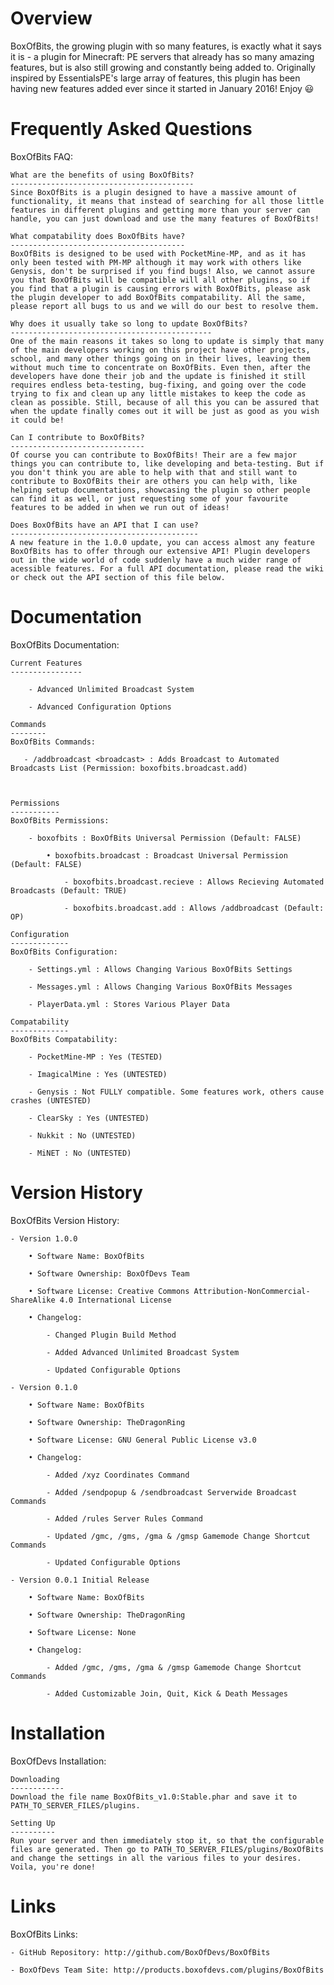 Overview
========
BoxOfBits, the growing plugin with so many features, is exactly what it says it is - a plugin for Minecraft: PE servers that already has so many amazing features, but is also still growing and constantly being added to. Originally inspired by EssentialsPE's large array of features, this plugin has been having new features added ever since it started in January 2016! Enjoy 😃

Frequently Asked Questions
==========================
BoxOfBits FAQ:

	What are the benefits of using BoxOfBits?
	-----------------------------------------
    Since BoxOfBits is a plugin designed to have a massive amount of functionality, it means that instead of searching for all those little features in different plugins and getting more than your server can handle, you can just download and use the many features of BoxOfBits!

    What compatability does BoxOfBits have?
    ---------------------------------------
    BoxOfBits is designed to be used with PocketMine-MP, and as it has only been tested with PM-MP although it may work with others like Genysis, don't be surprised if you find bugs! Also, we cannot assure you that BoxOfBits will be compatible will all other plugins, so if you find that a plugin is causing errors with BoxOfBits, please ask the plugin developer to add BoxOfBits compatability. All the same, please report all bugs to us and we will do our best to resolve them.

    Why does it usually take so long to update BoxOfBits?
    ---------------------------------------------
    One of the main reasons it takes so long to update is simply that many of the main developers working on this project have other projects, school, and many other things going on in their lives, leaving them without much time to concentrate on BoxOfBits. Even then, after the developers have done their job and the update is finished it still requires endless beta-testing, bug-fixing, and going over the code trying to fix and clean up any little mistakes to keep the code as clean as possible. Still, because of all this you can be assured that when the update finally comes out it will be just as good as you wish it could be!

    Can I contribute to BoxOfBits?
    ------------------------------
    Of course you can contribute to BoxOfBits! Their are a few major things you can contribute to, like developing and beta-testing. But if you don't think you are able to help with that and still want to contribute to BoxOfBits their are others you can help with, like helping setup documentations, showcasing the plugin so other people can find it as well, or just requesting some of your favourite features to be added in when we run out of ideas!

    Does BoxOfBits have an API that I can use?
    ------------------------------------------
    A new feature in the 1.0.0 update, you can access almost any feature BoxOfBits has to offer through our extensive API! Plugin developers out in the wide world of code suddenly have a much wider range of acessible features. For a full API documentation, please read the wiki or check out the API section of this file below.

Documentation
=============
BoxOfBits Documentation:

	Current Features
	----------------

		- Advanced Unlimited Broadcast System

		- Advanced Configuration Options

	Commands
	--------
	BoxOfBits Commands:

	   - /addbroadcast <broadcast> : Adds Broadcast to Automated Broadcasts List (Permission: boxofbits.broadcast.add)



	Permissions
	-----------
	BoxOfBits Permissions:

		- boxofbits : BoxOfBits Universal Permission (Default: FALSE)

            • boxofbits.broadcast : Broadcast Universal Permission (Default: FALSE)

                - boxofbits.broadcast.recieve : Allows Recieving Automated Broadcasts (Default: TRUE)

                - boxofbits.broadcast.add : Allows /addbroadcast (Default: OP)

	Configuration
	-------------
	BoxOfBits Configuration:

		- Settings.yml : Allows Changing Various BoxOfBits Settings

		- Messages.yml : Allows Changing Various BoxOfBits Messages

		- PlayerData.yml : Stores Various Player Data

	Compatability
	-------------
	BoxOfBits Compatability:

		- PocketMine-MP : Yes (TESTED)

		- ImagicalMine : Yes (UNTESTED)

		- Genysis : Not FULLY compatible. Some features work, others cause crashes (UNTESTED)

		- ClearSky : Yes (UNTESTED)

		- Nukkit : No (UNTESTED)

		- MiNET : No (UNTESTED)

Version History
===============
BoxOfBits Version History:

	- Version 1.0.0

		• Software Name: BoxOfBits

		• Software Ownership: BoxOfDevs Team

		• Software License: Creative Commons Attribution-NonCommercial-ShareAlike 4.0 International License

		• Changelog:

			- Changed Plugin Build Method

			- Added Advanced Unlimited Broadcast System

			- Updated Configurable Options

	- Version 0.1.0

		• Software Name: BoxOfBits

		• Software Ownership: TheDragonRing

		• Software License: GNU General Public License v3.0

		• Changelog:

			- Added /xyz Coordinates Command

			- Added /sendpopup & /sendbroadcast Serverwide Broadcast Commands

			- Added /rules Server Rules Command

			- Updated /gmc, /gms, /gma & /gmsp Gamemode Change Shortcut Commands

			- Updated Configurable Options

	- Version 0.0.1 Initial Release

		• Software Name: BoxOfBits

		• Software Ownership: TheDragonRing

		• Software License: None

		• Changelog:

			- Added /gmc, /gms, /gma & /gmsp Gamemode Change Shortcut Commands

			- Added Customizable Join, Quit, Kick & Death Messages

Installation
============
BoxOfDevs Installation:

    Downloading
    ------------
    Download the file name BoxOfBits_v1.0:Stable.phar and save it to PATH_TO_SERVER_FILES/plugins.

    Setting Up
    ----------
    Run your server and then immediately stop it, so that the configurable files are generated. Then go to PATH_TO_SERVER_FILES/plugins/BoxOfBits and change the settings in all the various files to your desires. Voila, you're done!

Links
=====
BoxOfBits Links:

	- GitHub Repository: http://github.com/BoxOfDevs/BoxOfBits

	- BoxOfDevs Team Site: http://products.boxofdevs.com/plugins/BoxOfBits
